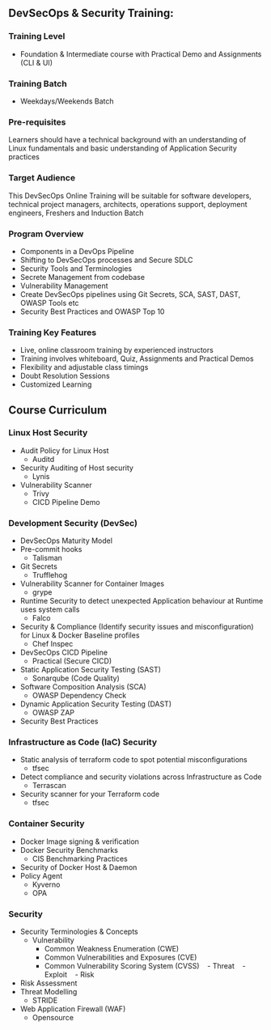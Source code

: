 ## DevSecOps & Security Training:

### Training Level
- Foundation & Intermediate course with Practical Demo and Assignments (CLI & UI)

### Training Batch
- Weekdays/Weekends Batch

### Pre-requisites
Learners should have a technical background with an understanding of Linux fundamentals and basic understanding of Application Security practices

### Target Audience
This DevSecOps Online Training will be suitable for software developers, technical project managers, architects, operations support, deployment engineers, Freshers and Induction Batch

### Program Overview
- Components in a DevOps Pipeline
- Shifting to DevSecOps processes and Secure SDLC
- Security Tools and Terminologies
- Secrete Management from codebase
- Vulnerability Management
- Create DevSecOps pipelines using Git Secrets, SCA, SAST, DAST, OWASP Tools etc
- Security Best Practices and OWASP Top 10

### Training Key Features
- Live, online classroom training by experienced instructors
- Training involves whiteboard, Quiz, Assignments and Practical Demos
- Flexibility and adjustable class timings
- Doubt Resolution Sessions
- Customized Learning


## Course Curriculum

### Linux Host Security
- Audit Policy for Linux Host
  - Auditd
- Security Auditing of Host security
  - Lynis	
- Vulnerability Scanner
  - Trivy
  - CICD Pipeline Demo
  
### Development Security (DevSec)
- DevSecOps Maturity Model
- Pre-commit hooks
	- Talisman
- Git Secrets
	- Trufflehog
- Vulnerability Scanner for Container Images
	- grype
- Runtime Security to detect unexpected Application behaviour at Runtime uses system calls
	- Falco
- Security & Compliance (Identify security issues and misconfiguration) for Linux & Docker Baseline profiles
	- Chef Inspec
- DevSecOps CICD Pipeline 
	- Practical (Secure CICD)
- Static Application Security Testing (SAST)
	- Sonarqube (Code Quality)
- Software Composition Analysis (SCA)
	- OWASP Dependency Check
- Dynamic Application Security Testing (DAST)
	- OWASP ZAP
- Security Best Practices

### Infrastructure as Code (IaC) Security
- Static analysis of terraform code to spot potential misconfigurations
	- tfsec
- Detect compliance and security violations across Infrastructure as Code
	- Terrascan
- Security scanner for your Terraform code
	- tfsec

### Container Security
- Docker Image signing & verification
- Docker Security Benchmarks
	- CIS Benchmarking Practices
- Security of Docker Host & Daemon
- Policy Agent
	- Kyverno
	- OPA

### Security
- Security Terminologies & Concepts
    - Vulnerability
	   - Common Weakness Enumeration (CWE)
	   - Common Vulnerabilities and Exposures (CVE)
	   - Common Vulnerability Scoring System (CVSS)
    - Threat
    - Exploit
    - Risk
- Risk Assessment
- Threat Modelling
	- STRIDE
- Web Application Firewall (WAF)
	- Opensource
